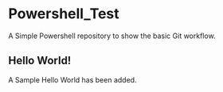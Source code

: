 # Powershell_Test
A Simple Powershell repository to show the basic Git workflow.


## Hello World!
A Sample Hello World has been added.